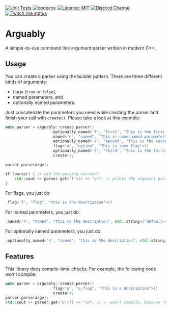 [![Unit Tests](https://github.com/mgerhold/arguably/actions/workflows/cmake.yml/badge.svg)](https://github.com/mgerhold/arguably/actions/workflows/cmake.yml)
[![codecov](https://codecov.io/gh/mgerhold/arguably/branch/main/graph/badge.svg?token=2ARN577L42)](https://codecov.io/gh/mgerhold/arguably)
[![Licence: MIT](https://img.shields.io/github/license/mgerhold/arguably)](https://github.com/mgerhold/arguably/blob/main/LICENSE)
[![Discord Channel](https://img.shields.io/discord/834834066008309800?style=social)](https://discord.gg/WygnW2wZj3)
[![Twitch live status](https://img.shields.io/twitch/status/coder2k?style=social)](https://twitch.tv/coder2k)

# Arguably
A simple-to-use command line argument parser written in modern C++.

## Usage
You can create a parser using the builder pattern. There are three different kinds of arguments:
* flags (`true` or `false`),
* named parameters, and
* optionally named parameters.

Just concatenate the parameters you need while creating the parser and finish your call with `create()`. Please take a look at this example:
```cpp
auto parser = arguably::create_parser()
                    .optionally_named<'f', "first", "This is the first parameter", std::string>("-")
                    .named<'n', "named", "This is some named parameter", std::string>("-")
                    .optionally_named<'s', "second", "This is the second parameter", std::string>("-")
                    .flag<'o', "option", "This is some flag">()
                    .optionally_named<'t', "third", "This is the third parameter", std::string>("-")
                    .create();

parser.parse(argv);

if (parser) { // did the parsing succeed?
    std::cout << parser.get<'f'>() << "\n"; // prints the argument passed to 'f' (or the provided default value)
}
```
For flags, you just do:
```cpp
.flag<'f', "flag", "this is the description">()
```
For named parameters, you just do:
```cpp
.named<'n', "named", "this is the description", std::string>("default-value")
```
For optionally named parameters, you just do:
```cpp
.optionally_named<'n', "named", "this is the description", std::string>("default-value")
```

## Features

This library does compile-time-checks. For example, the following code won't compile:
```cpp
auto parser = arguably::create_parser()
                    .flag<'a', "a_flag", "this is a description">()
                    .create();
parser.parse(argv);
std::cout << parser.get<'b'>() << "\n"; // <- won't compile, because 'b' is no valid command abbreviation
```
